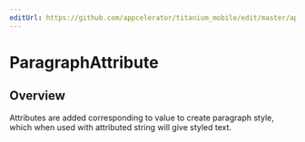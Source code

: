 ```yaml
---
editUrl: https://github.com/appcelerator/titanium_mobile/edit/master/apidoc/Titanium/UI/Attribute.yml
---
```

# ParagraphAttribute

<TypeHeader/>

## Overview

Attributes are added corresponding to value to create paragraph style, 
which when used with attributed string will give styled text.

<ApiDocs/>
